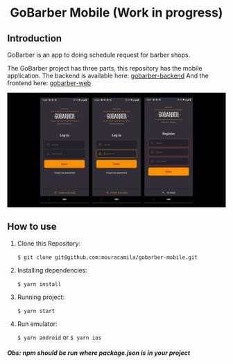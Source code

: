 <h1 align="center">
   GoBarber Mobile (Work in progress)
</h1>

## Introduction

GoBarber is an app to doing schedule request for barber shops.

The GoBarber project has three parts, this repository has the mobile application.
The backend is available here: [gobarber-backend](https://github.com/mouracamila/node-typescript-project)
And the frontend here: [gobarber-web](https://github.com/mouracamila/gobarber-web)

<p align="center">
  <img
    alt="GoBarberApp"
    title="#GoBarberApp"
    src="screensImg.png"
    width="800px"
  />

## How to use

1. Clone this Repository:

   `$ git clone git@github.com:mouracamila/gobarber-mobile.git`

2. Installing dependencies:

   `$ yarn install`

3. Running project:

   `$ yarn start`

4. Run emulator:

   `$ yarn android` or `$ yarn ios`

##### Obs: **npm** should be run where **package.json** is in your project
